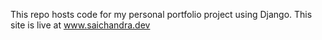 This repo hosts code for my personal portfolio project using Django. This site is live at www.saichandra.dev
